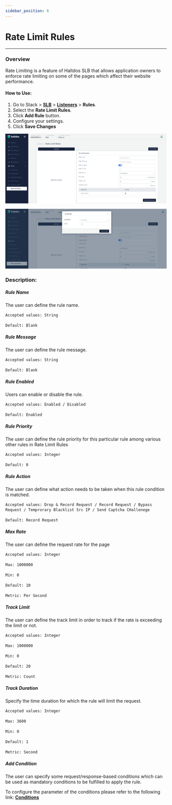 ```yaml
---
sidebar_position: 6
---
```


# Rate Limit Rules

---
### Overview
Rate Limiting is a feature of Haltdos SLB that allows application owners to enforce rate limiting on some of the pages which affect their website performance.

#### How to Use:

1. Go to Stack > [**SLB**](/enterprise/adc) > [**Listeners**](../listeners.md) > **Rules**.
2. Select the **Rate Limit Rules**.
3. Click **Add Rule** button.
4. Configure your settings. 
5. Click **Save Changes**

![Rate Limit rule](/img/adc/v7/docs/ratelimit.png)

![Rate limit rule](/img/adc/v7/docs/ratelimit1.png)

### Description:

##### **Rule Name**

The user can define the rule name.

    Accepted values: String

    Default: Blank 

##### **Rule Message**

The user can define the rule message.

    Accepted values: String

    Default: Blank

##### **Rule Enabled**

Users can enable or disable the rule.

    Accepted values: Enabled / Disabled

    Default: Enabled 

##### **Rule Priority**

The user can define the rule priority for this particular rule among various other rules in Rate Limit Rules

    Accepted values: Integer

    Default: 0 

##### **Rule Action**

The user can define what action needs to be taken when this rule condition is matched.

    Accepted values: Drop & Record Request / Record Request / Bypass Request / Temprorary Blacklist Src IP / Send Captcha CHallenege

    Default: Record Request  

##### **Max Rate**

The user can define the request rate for the page

    Accepted values: Integer

    Max: 1000000

    Min: 0

    Default: 10  

    Metric: Per Second 

##### **Track Limit**

The user can define the track limit in order to track if the rate is exceeding the limit or not.

    Accepted values: Integer

    Max: 1000000

    Min: 0

    Default: 20  

    Metric: Count

##### **Track Duration**

Specify the time duration for which the rule will limit the request.

    Accepted values: Integer

    Max: 3600

    Min: 0

    Default: 1  

    Metric: Second 

##### **Add Condition**

The user can specify some request/response-based conditions which can be used as mandatory conditions to be fulfilled to apply the rule.

To configure the parameter of the conditions please refer to the following link: [**Conditions**](/enterprise/adc/listeners/rules/conditions)

